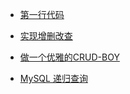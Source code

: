 - [第一行代码](/lsb-helloworld)

- [实现增删改查](/lsb-crub)

- [做一个优雅的CRUD-BOY](/lsb-crub-plus)

- [MySQL 递归查询](/lsb-digui)